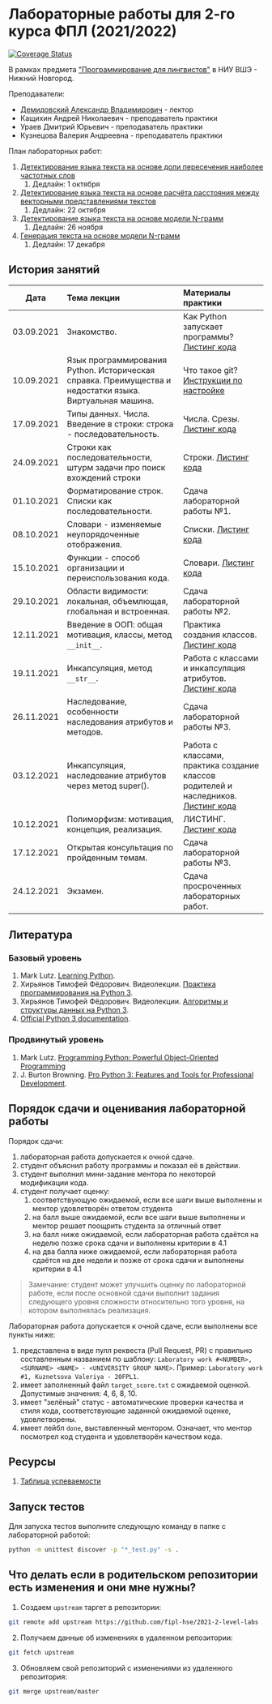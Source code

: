 # Лабораторные работы для 2-го курса ФПЛ (2021/2022) 

[![Coverage Status](https://coveralls.io/repos/github/fipl-hse/2021-2-level-labs/badge.svg?branch=main)](https://coveralls.io/github/fipl-hse/2021-2-level-labs?branch=main)

В рамках предмета 
["Программирование для лингвистов"](https://www.hse.ru/edu/courses/476645685) 
в НИУ ВШЭ - Нижний Новгород.

Преподаватели: 

* [Демидовский Александр Владимирович](https://www.hse.ru/staff/demidovs) - лектор
* Кащихин Андрей Николаевич - преподаватель практики
* Ураев Дмитрий Юрьевич - преподаватель практики
* Кузнецова Валерия Андреевна - преподаватель практики

План лабораторных работ:

1. [Детектирование языка текста на основе доли пересечения наиболее частотных слов](./lab_1/lab_1.md)
   1. Дедлайн: 1 октября 
2. [Детектирование языка текста на основе расчёта расстояния между векторными представлениями текстов](./lab_2/lab_2.md)
   1. Дедлайн: 22 октября
3. [Детектирование языка текста на основе модели N-грамм](./lab_3/lab_3.md)
   1. Дедлайн: 26 ноября
4. [Генерация текста на основе модели N-грамм](./lab_4/lab_4.md)
   1. Дедлайн: 17 декабря

## История занятий

|Дата|Тема лекции|Материалы практики|
|:--:|:---|:---|
|03.09.2021|Знакомство.|Как Python запускает программы? [Листинг кода](./seminars/09.03.2021/practice_1.py)|
|10.09.2021|Язык программирования Python. Историческая справка. Преимущества и недостатки языка. Виртуальная машина.|Что такое git? [Инструкции по настройке](./seminars/09.10.2021/practice_2.md)|
|17.09.2021| Типы данных. Числа. Введение в строки: строка - последовательность.| Числа. Срезы. [Листинг кода](./seminars/09.17.2021/practice_3.py)|
|24.09.2021| Строки как последовательности, штурм задачи про поиск вхождений строки| Строки. [Листинг кода](./seminars/09.24.2021/practice_4.py)|
|01.10.2021| Форматирование строк. Списки как последовательности. | Сдача лабораторной работы №1. |
|08.10.2021| Словари - изменяемые неупорядоченные отображения. | Списки. [Листинг кода](./seminars/10.08.2021/practice_6.py)|
|15.10.2021| Функции - способ организации и переиспользования кода. | Словари. [Листинг кода](./seminars/10.14.2021/practice_7.py)|
|29.10.2021| Области видимости: локальная, объемлющая, глобальная и встроенная. | Сдача лабораторной работы №2.|
|12.11.2021| Введение в ООП: общая мотивация, классы, метод `__init__`. | Практика создания классов. [Листинг кода](./seminars/11.12.2021/practice_8.py) |
|19.11.2021| Инкапсуляция, метод `__str__`. | Работа с классами и инкапсуляция атрибутов. [Листинг кода](./seminars/11.19.2021/practice_9.py) |
|26.11.2021| Наследование, особенности наследования атрибутов и методов. | Сдача лабораторной работы №3. |
|03.12.2021| Инкапсуляция, наследование атрибутов через метод super(). | Работа с классами, практика создание классов родителей и наследников. [Листинг кода](./seminars/12.3.2021/practice_10.py) |
|10.12.2021| Полиморфизм: мотивация, концепция, реализация. | ЛИСТИНГ. [Листинг кода](./seminars/12.10.2021/practice_11.py) |
|17.12.2021| Открытая консультация по пройденным темам. | Сдача лабораторной работы №3. |
|24.12.2021| Экзамен. | Сдача просроченных лабораторных работ. |

## Литература

### Базовый уровень

1. Mark Lutz. 
   [Learning Python](https://www.amazon.com/Learning-Python-5th-Mark-Lutz/dp/1449355730).
2. Хирьянов Тимофей Фёдорович. Видеолекции. 
   [Практика программирования на Python 3](https://www.youtube.com/watch?v=fgf57Sa5A-A&list=PLRDzFCPr95fLuusPXwvOPgXzBL3ZTzybY).
3. Хирьянов Тимофей Фёдорович. Видеолекции. 
   [Алгоритмы и структуры данных на Python 3](https://www.youtube.com/watch?v=KdZ4HF1SrFs&list=PLRDzFCPr95fK7tr47883DFUbm4GeOjjc0).
4. [Official Python 3 documentation](https://docs.python.org/3/).

### Продвинутый уровень

1. Mark Lutz.
   [Programming Python: Powerful Object-Oriented Programming](https://www.amazon.com/Programming-Python-Powerful-Object-Oriented/dp/0596158106)
1. J. Burton Browning. 
   [Pro Python 3: Features and Tools for Professional Development](https://www.amazon.com/Pro-Python-Features-Professional-Development/dp/1484243846).

## Порядок сдачи и оценивания лабораторной работы

Порядок сдачи:

1. лабораторная работа допускается к очной сдаче.
2. студент объяснил работу программы и показал её в действии.
3. студент выполнил мини-задание ментора по некоторой модификации кода.
4. студент получает оценку:
   1. соответствующую ожидаемой, если все шаги выше выполнены и ментор удовлетворён ответом студента
   2. на балл выше ожидаемой, если все шаги выше выполнены и ментор решает поощрить студента за отличный ответ
   3. на балл ниже ожидаемой, если лабораторная работа сдаётся на неделю позже срока сдачи и выполнены критерии в 4.1
   4. на два балла ниже ожидаемой, если лабораторная работа сдаётся на две недели и позже от срока сдачи и выполнены критерии в 4.1

> Замечание: студент может улучшить оценку по лабораторной работе, если после основной сдачи выполнит 
> задания следующего уровня сложности
> относительно того уровня, на котором выполнялась реализация.

Лабораторная работа допускается к очной сдаче, если выполнены все пункты ниже:

1. представлена в виде пулл реквеста (Pull Request, PR) с правильно составленным названием по шаблону:
   `Laboratory work #<NUMBER>, <SURNAME> <NAME> - <UNIVERSITY GROUP NAME>`. Пример: `Laboratory work #1, Kuznetsova Valeriya - 20FPL1`.
2. имеет заполненный файл `target_score.txt` с ожидаемой оценкой. Допустимые значения: 4, 6, 8, 10.
3. имеет "зелёный" статус - автоматические проверки качества и стиля кода, соответствующие заданной ожидаемой оценке, удовлетворены.
4. имеет лейбл `done`, выставленный ментором. Означает, что ментор посмотрел код студента и удовлетворён качеством кода.

## Ресурсы

1. [Таблица успеваемости](https://docs.google.com/spreadsheets/d/1haOOmZQqzo9xykCbpeJ7uP1ZgO7N_Hsrhpb1apZtiDE/edit?usp=sharing)

## Запуск тестов

Для запуска тестов выполните следующую команду в папке с лабораторной работой:

```bash
python -m unittest discover -p "*_test.py" -s .
```

## Что делать если в родительском репозитории есть изменения и они мне нужны?

1. Создаем `upstream` таргет в репозитории:

```bash
git remote add upstream https://github.com/fipl-hse/2021-2-level-labs
```

2. Получаем данные об изменениях в удаленном репозитории:

```bash
git fetch upstream
```

3. Обновляем свой репозиторий с изменениями из удаленного репозитория:

```bash
git merge upstream/master
```
